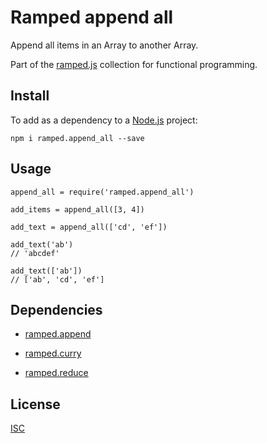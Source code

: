 # Ramped append all

Append all items in an Array to another Array.

Part of the [ramped.js](https://github.com/MattMS/ramped.js) collection for functional programming.


## Install

To add as a dependency to a [Node.js](https://nodejs.org/en/) project:

	npm i ramped.append_all --save


## Usage

	append_all = require('ramped.append_all')

	add_items = append_all([3, 4])

	add_text = append_all(['cd', 'ef'])

	add_text('ab')
	// 'abcdef'

	add_text(['ab'])
	// ['ab', 'cd', 'ef']


## Dependencies

- [ramped.append](https://www.npmjs.com/package/ramped.append)

- [ramped.curry](https://www.npmjs.com/package/ramped.curry)

- [ramped.reduce](https://www.npmjs.com/package/ramped.reduce)


## License

[ISC](https://github.com/MattMS/ramped.js/blob/master/LICENSE)
